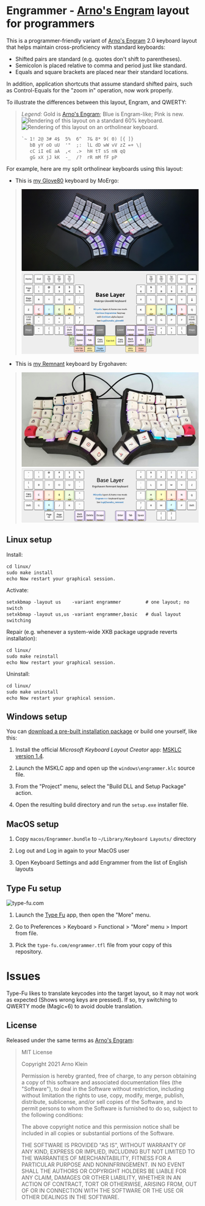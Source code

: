 [Arno's Engram]: https://engram.dev

# Engrammer - [Arno's Engram] layout for programmers

This is a programmer-friendly variant of [Arno's Engram] 2.0 keyboard
layout that helps maintain cross-proficiency with standard keyboards:

* Shifted pairs are standard (e.g. quotes don't shift to parentheses).
* Semicolon is placed relative to comma and period just like standard.
* Equals and square brackets are placed near their standard locations.

In addition, application shortcuts that assume standard shifted pairs,
such as Control-Equals for the "zoom in" operation, now work properly.

To illustrate the differences between this layout, Engram, and QWERTY:

>*Legend:* Gold is [Arno's Engram]; Blue is Engram-like; Pink is new.
>![Rendering of this layout on a standard 60% keyboard.](https://raw.githubusercontent.com/sunaku/engrammer/main/layout.png)
>![Rendering of this layout on an ortholinear keyboard.](https://raw.githubusercontent.com/sunaku/engrammer/main/ortho.png)
>
>     `~ 1! 2@ 3# 4$  5%  6^  7& 8* 9( 0) [{ ]}
>        bB yY oO uU  '"  ;:  lL dD wW vV zZ =+ \|
>        cC iI eE aA  ,<  .>  hH tT sS nN qQ
>        gG xX jJ kK  -_  /?  rR mM fF pP

For example, here are my split ortholinear keyboards using this layout:

* This is [my Glove80](https://sunaku.github.io/moergo-glove80-keyboard.html) keyboard by MoErgo:
>![Photo of MoErgo Glove80](https://raw.githubusercontent.com/sunaku/sunaku.github.io/master/moergo-glove80-keyboard-photograph.jpg)
>![Layout of MoErgo Glove80](https://raw.githubusercontent.com/sunaku/sunaku.github.io/master/moergo-glove80-keyboard-base-layer.png)

* This is [my Remnant](https://sunaku.github.io/ergohaven-remnant-keyboard.html) keyboard by Ergohaven:
>![Photo of Ergohaven Remnant](https://raw.githubusercontent.com/sunaku/sunaku.github.io/master/ergohaven-remnant-keyboard-photograph.jpg)
>![Layout of Ergohaven Remnant](https://raw.githubusercontent.com/sunaku/sunaku.github.io/master/ergohaven-remnant-keyboard-base-layer.png)

## Linux setup

Install:

    cd linux/
    sudo make install
    echo Now restart your graphical session.

Activate:

    setxkbmap -layout us    -variant engrammer         # one layout; no switch
    setxkbmap -layout us,us -variant engrammer,basic   # dual layout switching

Repair (e.g. whenever a system-wide XKB package upgrade reverts installation):

    cd linux/
    sudo make reinstall
    echo Now restart your graphical session.

Uninstall:

    cd linux/
    sudo make uninstall
    echo Now restart your graphical session.

## Windows setup

You can [download a pre-built installation package](
  https://github.com/sunaku/engrammer/releases/download/windows/engrammer.zip
) or build one yourself, like this:

1. Install the official _Microsoft Keyboard Layout Creator_ app: [MSKLC version 1.4](
  https://www.microsoft.com/en-us/download/details.aspx?id=102134
).

2. Launch the MSKLC app and open up the `windows\engrammer.klc` source file.

3. From the "Project" menu, select the "Build DLL and Setup Package" action.

4. Open the resulting build directory and run the `setup.exe` installer file.

## MacOS setup

1. Copy `macos/Engrammer.bundle` to `~/Library/Keyboard Layouts/` directory

2. Log out and Log in again to your MacOS user

3. Open Keyboard Settings and add Engrammer from the list of English layouts

## Type Fu setup

![type-fu.com](https://github.com/sunaku/engrammer/assets/9863/f90439c8-3d96-4902-b471-45511fba8c33)

1. Launch the [Type Fu](https://type-fu.com/) app, then open the "More" menu.

2. Go to Preferences > Keyboard > Functional > "More" menu > Import from file.

3. Pick the `type-fu.com/engrammer.tfl` file from your copy of this repository.

# Issues
Type-Fu likes to translate keycodes into the target layout, so it may not work as expected (Shows wrong keys are pressed). If so, try switching to QWERTY mode (Magic+6) to avoid double translation.

## License

Released under the same terms as [Arno's Engram]:

> MIT License
>
> Copyright 2021 Arno Klein
>
> Permission is hereby granted, free of charge, to any person obtaining a copy
> of this software and associated documentation files (the "Software"), to deal
> in the Software without restriction, including without limitation the rights
> to use, copy, modify, merge, publish, distribute, sublicense, and/or sell
> copies of the Software, and to permit persons to whom the Software is
> furnished to do so, subject to the following conditions:
>
> The above copyright notice and this permission notice shall be included in
> all copies or substantial portions of the Software.
>
> THE SOFTWARE IS PROVIDED "AS IS", WITHOUT WARRANTY OF ANY KIND, EXPRESS OR
> IMPLIED, INCLUDING BUT NOT LIMITED TO THE WARRANTIES OF MERCHANTABILITY,
> FITNESS FOR A PARTICULAR PURPOSE AND NONINFRINGEMENT. IN NO EVENT SHALL THE
> AUTHORS OR COPYRIGHT HOLDERS BE LIABLE FOR ANY CLAIM, DAMAGES OR OTHER
> LIABILITY, WHETHER IN AN ACTION OF CONTRACT, TORT OR OTHERWISE, ARISING FROM,
> OUT OF OR IN CONNECTION WITH THE SOFTWARE OR THE USE OR OTHER DEALINGS IN THE
> SOFTWARE.
